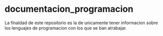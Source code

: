 # documentacion_programacion
La finaldad de este repositorio es la de unicamente  tener informacion sobre los lenguajes de programacion con los que se ban atrabajar.

